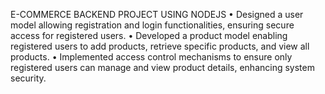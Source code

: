  E-COMMERCE BACKEND PROJECT USING NODEJS 
• Designed a user model allowing registration and login functionalities, ensuring secure access for registered users. 
• Developed a product model enabling registered users to add products, retrieve specific products, and view all products. 
• Implemented access control mechanisms to ensure only registered users can manage and view product details, enhancing system 
security. 

